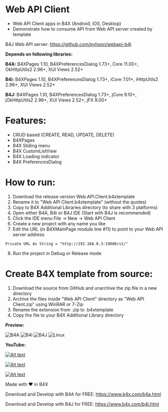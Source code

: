 # Web API Client
- Web API Client apps in B4X (Android, iOS, Desktop)
- Demonstrate how to consume API from Web API server created by template

B4J Web API server: https://github.com/pyhoon/webapi-b4j

**Depends on following libraries:** 

**B4A:** B4XPages 1.10, B4XPreferencesDialog 1.73+, Core 11.00+, OkHttpUtils2 2.96+, XUI Views 2.52+

**B4i:** B4XPages 1.10, B4XPreferencesDialog 1.73+, iCore 7.01+, iHttpUtils2 2.96+, XUI Views 2.52+

**B4J:** B4XPages 1.10, B4XPreferencesDialog 1.73+, jCore 9.10+, jOkHttpUtils2 2.96+, XUI Views 2.52+, jFX 9.00+

# Features:
- CRUD based (CREATE, READ, UPDATE, DELETE)
- B4XPages
- B4X Sliding menu
- B4X CustomListView
- B4X Loading indicator
- B4X PreferencesDialog

# How to run:
1. Download the release version Web.API.Client.b4xtemplate
2. Rename it to "Web API Client.b4xtemplate" (without the quotes)
3. Copy to B4X Additional Libraries directory (to share with 3 platforms)
4. Open either B4A, B4i or B4J IDE (Start with B4J is recommended)
5. Click the IDE menu File -> New -> Web API Client
6. Create a new project with any name you like
7. Edit the URL (in B4XMainPage module line #11) to point to your Web API server address
```
Private URL As String = "http://192.168.0.3:19800/v1/"
```
8. Run the project in Debug or Release mode

# Create B4X template from source:
1. Download the source from GitHub and unarchive the zip file in a new directory
2. Archive the files inside "Web API Client" directory as "Web API Client.zip" using WinRAR or 7-Zip
3. Rename the extension from .zip to .b4xtemplate
4. Copy the file to your B4X Additional Library directory

**Preview:**

<img src="https://github.com/pyhoon/webapi-client-b4x/raw/main/Preview/B4A.png" title="B4A" />
<img src="https://github.com/pyhoon/webapi-client-b4x/raw/main/Preview/B4i.png" title="B4i" />
<img src="https://github.com/pyhoon/webapi-client-b4x/raw/main/Preview/B4J.png" title="B4J" />
<img src="https://github.com/pyhoon/webapi-client-b4x/raw/main/Preview/ubuntu-desktop.png" title="Linux" />

**YouTube:**

[![Alt text](https://img.youtube.com/vi/3wydFKQmbp0/0.jpg)](https://youtu.be/3wydFKQmbp0)

[![Alt text](https://img.youtube.com/vi/YplEEQhUQ4Q/0.jpg)](https://youtu.be/YplEEQhUQ4Q)

[![Alt text](https://img.youtube.com/vi/p6d4P5tT6_0/0.jpg)](https://youtu.be/p6d4P5tT6_0)

Made with ❤ in B4X

Download and Develop with B4A for FREE: https://www.b4x.com/b4a.html

Download and Develop with B4J for FREE: https://www.b4x.com/b4j.html
